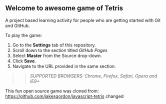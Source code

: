 ## Welcome to awesome game of Tetris

A project based learning activity for people who are getting started with Git and GitHub.

To play the game:
1. Go to the **Settings** tab of this repository. 
1. Scroll down to the section titled _GitHub Pages_
1. Select **Master** from the Source drop-down.
1. Click **Save**.
1. Navigate to the URL provided in the same section.

>> _*SUPPORTED BROWSERS*: Chrome, Firefox, Safari, Opera and IE9+_

This fun open source game was cloned from: https://github.com/jakesgordon/javascript-tetris
changed
